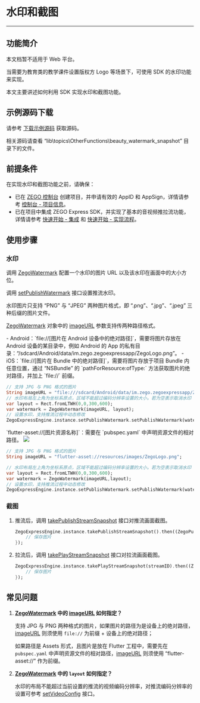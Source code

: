 # 水印和截图

- - -

## 功能简介

<Warning title="注意">



本文档暂不适用于 Web 平台。

</Warning>



当需要为教育类的教学课件设置版权方 Logo 等场景下，可使用 SDK 的水印功能来实现。

本文主要讲述如何利用 SDK 实现水印和截图功能。

## 示例源码下载

请参考 [下载示例源码](https://doc-zh.zego.im/article/3130) 获取源码。

相关源码请查看 “lib\topics\OtherFunctions\beauty_watermark_snapshot” 目录下的文件。

## 前提条件

在实现水印和截图功能之前，请确保：

- 已在 [ZEGO 控制台](https://console.zego.im) 创建项目，并申请有效的 AppID 和 AppSign，详情请参考 [控制台 - 项目信息](/console/project-info)。
- 已在项目中集成 ZEGO Express SDK，并实现了基本的音视频推拉流功能，详情请参考 [快速开始 - 集成](https://doc-zh.zego.im/article/1241) 和 [快速开始 - 实现流程](https://doc-zh.zego.im/article/7634)。


## 使用步骤

### 水印

调用 [ZegoWatermark](https://doc-zh.zego.im/unique-api/express-video-sdk/zh/dart_flutter/zego_express_engine/ZegoWatermark-class.html) 配置一个水印的图片 URL 以及该水印在画面中的大小方位。

调用 [setPublishWatermark](https://doc-zh.zego.im/unique-api/express-video-sdk/zh/dart_flutter/zego_express_engine/ZegoExpressEnginePublisher/setPublishWatermark.html) 接口设置推流水印。

<Warning title="注意">


水印图片只支持 “PNG” 与 “JPEG” 两种图片格式，即 “.png”、“.jpg”、“.jpeg” 三种后缀的图片文件。

</Warning>



[ZegoWatermark](https://doc-zh.zego.im/unique-api/express-video-sdk/zh/dart_flutter/zego_express_engine/ZegoWatermark-class.html) 对象中的 [imageURL](https://doc-zh.zego.im/unique-api/express-video-sdk/zh/dart_flutter/zego_express_engine/ZegoWatermark/imageURL.html) 参数支持传两种路径格式。

<Accordion title="绝对路径" defaultOpen="false">
- Android：`file://[图片在 Android 设备中的绝对路径]`，需要将图片存放在 Android 设备的某目录中，例如 Android 的 App 的私有目录：“/sdcard/Android/data/im.zego.zegoexpressapp/ZegoLogo.png”。
- iOS：`file://[图片在 Bundle 中的绝对路径]`，需要将图片存放于项目 Bundle 内任意位置，通过 “NSBundle” 的 `pathForResource:ofType:` 方法获取图片的绝对路径，并加上 `file://` 前缀。

```dart
// 支持 JPG 与 PNG 格式的图片
String imageURL = "file:///sdcard/Android/data/im.zego.zegoexpressapp/ZegoLogo.png";
// 水印布局左上角为坐标系原点，区域不能超过编码分辨率设置的大小。若为空表示取消水印
var layout = Rect.fromLTWH(0,0,300,600);
var watermark = ZegoWatermark(imageURL, layout);
// 设置水印，支持推流过程中动态修改
ZegoExpressEngine.instance.setPublishWatermark.setPublishWatermark(watermark: watermark, isPreviewVisible: true);
```
</Accordion>

<Accordion title="Assets" defaultOpen="false">
`flutter-asset://[图片资源名称]`：需要在 `pubspec.yaml` 中声明资源文件的相对路径。

<Frame width="512" height="auto" caption=""><img src="https://doc-media.zego.im/sdk-doc/Pics/Flutter/ZegoExpressEngine/flutter_assets.png" /></Frame>

```dart
// 支持 JPG 与 PNG 格式的图片
String imageURL = "flutter-asset://resources/images/ZegoLogo.png";

// 水印布局左上角为坐标系原点，区域不能超过编码分辨率设置的大小。若为空表示取消水印
var layout = Rect.fromLTWH(0,0,300,600);
var watermark = ZegoWatermark(imageURL,layout);
// 设置水印，支持推流过程中动态修改
ZegoExpressEngine.instance.setPublishWatermark.setPublishWatermark(watermark: watermark, isPreviewVisible: true);
```
</Accordion>

### 截图

1. 推流后，调用 [takePublishStreamSnapshot](https://doc-zh.zego.im/unique-api/express-video-sdk/zh/dart_flutter/zego_express_engine/ZegoExpressEnginePublisher/takePublishStreamSnapshot.html) 接口对推流画面截图。

    ```dart
    ZegoExpressEngine.instance.takePublishStreamSnapshot().then((ZegoPublisherTakeSnapshotResult result) {
        // 保存图片
    });
    ```

2. 拉流后，调用 [takePlayStreamSnapshot](https://doc-zh.zego.im/unique-api/express-video-sdk/zh/dart_flutter/zego_express_engine/ZegoExpressEnginePlayer/takePlayStreamSnapshot.html) 接口对拉流画面截图。

    ```dart
    ZegoExpressEngine.instance.takePlayStreamSnapshot(streamID).then((ZegoPlayerTakeSnapshotResult result) {
        // 保存图片
    });
    ```

## 常见问题

1. **[ZegoWatermark](https://doc-zh.zego.im/unique-api/express-video-sdk/zh/dart_flutter/zego_express_engine/ZegoWatermark-class.html) 中的 [imageURL](https://doc-zh.zego.im/unique-api/express-video-sdk/zh/dart_flutter/zego_express_engine/ZegoWatermark/imageURL.html) 如何指定？**

    支持 JPG 与 PNG 两种格式的图片，如果图片的路径为是设备上的绝对路径，[imageURL](https://doc-zh.zego.im/unique-api/express-video-sdk/zh/dart_flutter/zego_express_engine/ZegoWatermark/imageURL.html) 则须使用 `file://` 为前缀 + 设备上的绝对路径；

   如果路径是 Assets 形式，且图片是放在 Flutter 工程中，需要先在 `pubspec.yaml` 中声明资源文件的相对路径，[imageURL](https://doc-zh.zego.im/unique-api/express-video-sdk/zh/dart_flutter/zego_express_engine/ZegoWatermark/imageURL.html) 则须使用 “flutter-asset://” 作为前缀。

2. **[ZegoWatermark](https://doc-zh.zego.im/unique-api/express-video-sdk/zh/dart_flutter/zego_express_engine/ZegoWatermark-class.html) 中的 `layout` 如何指定？**

    水印的布局不能超过当前设置的推流的视频编码分辨率，对推流编码分辨率的设置可参考 [setVideoConfig](https://doc-zh.zego.im/unique-api/express-video-sdk/zh/dart_flutter/zego_express_engine/ZegoExpressEnginePublisher/setVideoConfig.html) 接口。
